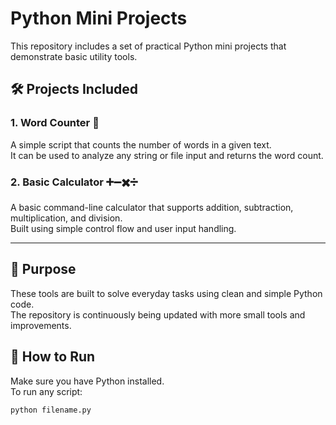 # Python Mini Projects

This repository includes a set of practical Python mini projects that demonstrate basic utility tools.

## 🛠 Projects Included

### 1. Word Counter 📝
A simple script that counts the number of words in a given text.  
It can be used to analyze any string or file input and returns the word count.

### 2. Basic Calculator ➕➖✖️➗
A basic command-line calculator that supports addition, subtraction, multiplication, and division.  
Built using simple control flow and user input handling.

---

## 🚀 Purpose
These tools are built to solve everyday tasks using clean and simple Python code.  
The repository is continuously being updated with more small tools and improvements.

## 📂 How to Run
Make sure you have Python installed.  
To run any script:

```bash
python filename.py
